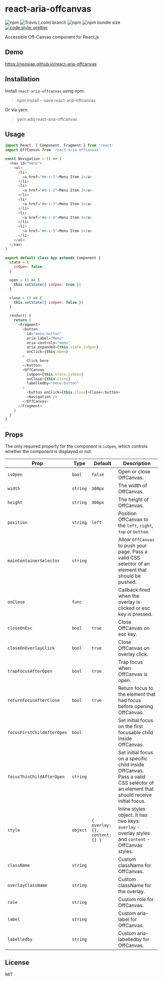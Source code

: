 # react-aria-offcanvas

![npm](https://img.shields.io/npm/v/react-aria-offcanvas.svg?style=flat-square) ![Travis (.com) branch](https://img.shields.io/travis/com/neosiae/react-aria-offcanvas/master.svg?style=flat-square) ![npm](https://img.shields.io/npm/dw/react-aria-offcanvas.svg?style=flat-square) ![npm bundle size](https://img.shields.io/bundlephobia/min/react-aria-offcanvas.svg?style=flat-square) [![code style: prettier](https://img.shields.io/badge/code_style-prettier-ff69b4.svg?style=flat-square)](https://github.com/prettier/prettier)

Accessible Off-Canvas component for React.js

## Demo

https://neosiae.github.io/react-aria-offcanvas

## Installation

Install `react-aria-offcanvas` using npm:

> npm install --save react-aria-offcanvas

Or via yarn:

> yarn add react-aria-offcanvas

## Usage

```javascript
import React, { Component, Fragment } from 'react'
import OffCanvas from 'react-aria-offcanvas'

const Navigation = () => (
  <nav id="menu">
    <ul>
      <li>
        <a href="#m-i-1">Menu Item 1</a>
      </li>
      <li>
        <a href="#m-i-2">Menu Item 2</a>
      </li>
      <li>
        <a href="#m-i-3">Menu Item 3</a>
      </li>
      <li>
        <a href="#m-i-4">Menu Item 4</a>
      </li>
      <li>
        <a href="#m-i-5">Menu Item 5</a>
      </li>
    </ul>
  </nav>
)

export default class App extends Component {
  state = {
    isOpen: false,
  }

  open = () => {
    this.setState({ isOpen: true })
  }

  close = () => {
    this.setState({ isOpen: false })
  }

  render() {
    return (
      <Fragment>
        <button
          id="menu-button"
          aria-label="Menu"
          aria-controls="menu"
          aria-expanded={this.state.isOpen}
          onClick={this.open}
        >
          Click here
        </button>
        <OffCanvas
          isOpen={this.state.isOpen}
          onClose={this.close}
          labelledby="menu-button"
        >
          <button onClick={this.close}>Close</button>
          <Navigation />
        </OffCanvas>
      </Fragment>
    )
  }
}
```

## Props

The only required property for the component is `isOpen`, which controls whether the component is displayed or not.

| Prop                       | Type     | Default                        | Description                                                                                                                        |
| -------------------------- | -------- | ------------------------------ | ---------------------------------------------------------------------------------------------------------------------------------- |
| `isOpen`                   | `bool`   | `false`                        | Open or close OffCanvas.                                                                                                           |
| `width`                    | `string` | `300px`                        | The width of OffCanvas.                                                                                                            |
| `height`                   | `string` | `300px`                        | The height of OffCanvas.                                                                                                           |
| `position`                 | `string` | `left`                         | Position OffCanvas to the `left`, `right`, `top` or `bottom`.                                                                      |
| `mainContainerSelector`    | `string` |                                | Allow `OffCanvas` to push your page. Pass a valid CSS selector of an element that should be pushed.                                |
| `onClose`                  | `func`   |                                | Callback fired when the overlay is clicked or esc key is pressed.                                                                  |
| `closeOnEsc`               | `bool`   | `true`                         | Close OffCanvas on esc key.                                                                                                        |
| `closeOnOverlayClick`      | `bool`   | `true`                         | Close OffCanvas on overlay click.                                                                                                  |
| `trapFocusAfterOpen`       | `bool`   | `true`                         | Trap focus when OffCanvas is open.                                                                                                 |
| `returnFocusAfterClose`    | `bool`   | `true`                         | Return focus to the element that had focus before opening OffCanvas.                                                               |
| `focusFirstChildAfterOpen` | `bool`   |                                | Set initial focus on the first focusable child inside OffCanvas.                                                                   |
| `focusThisChildAfterOpen`  | `string` |                                | Set initial focus on a specific child inside OffCanvas. Pass a valid CSS selector of an element that should receive initial focus. |
| `style`                    | `object` | `{ overlay: {}, content: {} }` | Inline styles object. It has two keys: `overlay` - overlay styles and `content` - OffCanvas styles.                                |
| `className`                | `string` |                                | Custom className for OffCanvas.                                                                                                    |
| `overlayClassName`         | `string` |                                | Custom className for the overlay.                                                                                                  |
| `role`                     | `string` |                                | Custom role for OffCanvas.                                                                                                         |
| `label`                    | `string` |                                | Custom aria-label for OffCanvas.                                                                                                   |
| `labelledby`               | `string` |                                | Custom aria-labelledby for OffCanvas.                                                                                              |

## License

MIT
